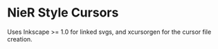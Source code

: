 # NieR Style Cursors
Uses Inkscape >= 1.0 for linked svgs, and xcursorgen for the cursor file creation.
